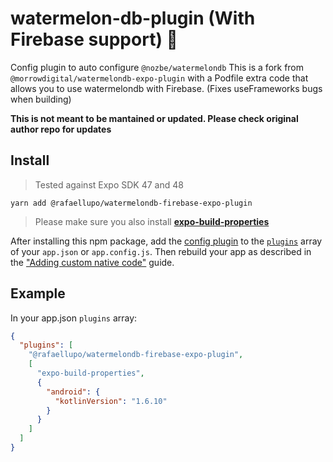 # watermelon-db-plugin (With Firebase support) 🍉

Config plugin to auto configure `@nozbe/watermelondb`
This is a fork from `@morrowdigital/watermelondb-expo-plugin` with a Podfile extra code that allows you to use watermelondb with Firebase. (Fixes useFrameworks bugs when building)

**This is not meant to be mantained or updated. Please check original author repo for updates**

## Install

> Tested against Expo SDK 47 and 48

```
yarn add @rafaellupo/watermelondb-firebase-expo-plugin

```

> Please make sure you also install **[expo-build-properties](https://docs.expo.dev/versions/latest/sdk/build-properties/)**

After installing this npm package, add the [config plugin](https://docs.expo.io/guides/config-plugins/) to the [`plugins`](https://docs.expo.io/versions/latest/config/app/#plugins) array of your `app.json` or `app.config.js`. Then rebuild your app as described in the ["Adding custom native code"](https://docs.expo.io/workflow/customizing/) guide.

## Example

In your app.json `plugins` array:

```json
{
  "plugins": [
    "@rafaellupo/watermelondb-firebase-expo-plugin",
    [
      "expo-build-properties",
      {
        "android": {
          "kotlinVersion": "1.6.10"
        }
      }
    ]
  ]
}
```

